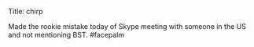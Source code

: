 Title: chirp

Made the rookie mistake today of Skype meeting with someone in the US and not mentioning BST. #facepalm
